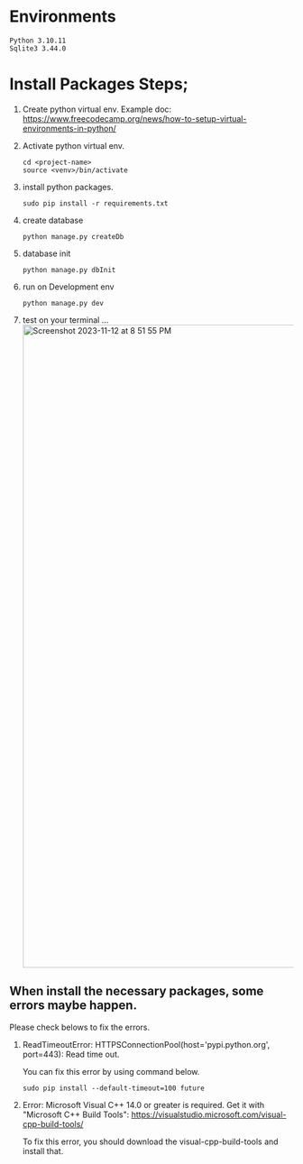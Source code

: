 # Environments

```
Python 3.10.11
Sqlite3 3.44.0
```

# Install Packages Steps;

1. Create python virtual env. Example doc: https://www.freecodecamp.org/news/how-to-setup-virtual-environments-in-python/
2. Activate python virtual env.
    ```shell
    cd <project-name>
    source <venv>/bin/activate
    ```
3. install python packages.
    ```shell
    sudo pip install -r requirements.txt
    ```
4. create database
    ```shell
    python manage.py createDb
    ```
5. database init
    ```shell
    python manage.py dbInit
    ```
6. run on Development env
    ```shell
    python manage.py dev
    ```

7. test on your terminal ...
   <img width="1141" alt="Screenshot 2023-11-12 at 8 51 55 PM" src="https://github.com/thongtran8197/trade-flask/assets/35077609/73ce67c0-147d-46d2-8f4a-e4e7256b8744"> 
     


## When install the necessary packages, some errors maybe happen.

Please check belows to fix the errors.

1. ReadTimeoutError: HTTPSConnectionPool(host='pypi.python.org', port=443): Read time out.

   You can fix this error by using command below.

   `sudo pip install --default-timeout=100 future`

2. Error: Microsoft Visual C++ 14.0 or greater is required. Get it with "Microsoft C++ Build Tools": https://visualstudio.microsoft.com/visual-cpp-build-tools/ 
   
   To fix this error, you should download the visual-cpp-build-tools and install that.

